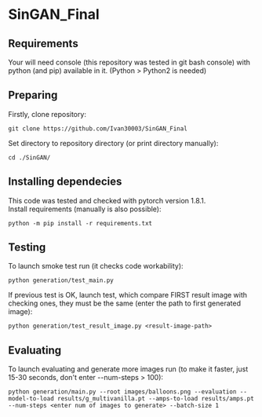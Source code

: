 # SinGAN_Final
## Requirements
Your will need console (this repository was tested in git bash console) with python (and pip) available in it. (Python > Python2 is needed)

## Preparing
Firstly, clone repository:
```
git clone https://github.com/Ivan30003/SinGAN_Final
```
Set directory to repository directory (or print directory manually):
```
cd ./SinGAN/
```
## Installing dependecies
This code was tested and checked with pytorch version 1.8.1. \
Install requirements (manually is also possible):
```
python -m pip install -r requirements.txt
```
## Testing
To launch smoke test run (it checks code workability):
```
python generation/test_main.py
```
If previous test is OK, launch test, which compare FIRST result image with checking ones, they must be the same (enter the path to first generated image):
```
python generation/test_result_image.py <result-image-path>
```
## Evaluating
To launch evaluating and generate more images run (to make it faster, just 15-30 seconds, don't enter --num-steps > 100):
```
python generation/main.py --root images/balloons.png --evaluation --model-to-load results/g_multivanilla.pt --amps-to-load results/amps.pt --num-steps <enter num of images to generate> --batch-size 1
```
